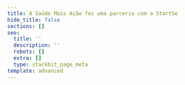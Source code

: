 ```yaml
---
title: A Saúde Mais Ação fez uma parceria com a StartSe
hide_title: false
sections: []
seo:
  title: ''
  description: ''
  robots: []
  extra: []
  type: stackbit_page_meta
template: advanced
---
```

